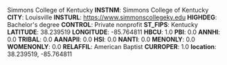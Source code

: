 
Simmons College of Kentucky
**INSTNM**: Simmons College of Kentucky
**CITY**: Louisville
**INSTURL**: https://www.simmonscollegeky.edu
**HIGHDEG**: Bachelor's degree
**CONTROL**: Private nonprofit
**ST_FIPS**: Kentucky
**LATITUDE**: 38.239519
**LONGITUDE**: -85.764811
**HBCU**: 1.0
**PBI**: 0.0
**ANNHI**: 0.0
**TRIBAL**: 0.0
**AANAPII**: 0.0
**HSI**: 0.0
**NANTI**: 0.0
**MENONLY**: 0.0
**WOMENONLY**: 0.0
**RELAFFIL**: American Baptist
**CURROPER**: 1.0
**location**: 38.239519, -85.764811